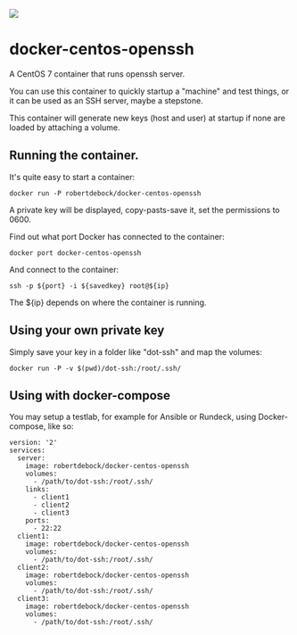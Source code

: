 [![](https://images.microbadger.com/badges/image/robertdebock/docker-centos-openssh.svg)](http://microbadger.com/images/robertdebock/docker-centos-openssh "Get your own image badge on microbadger.com")

# docker-centos-openssh
A CentOS 7 container that runs openssh server.

You can use this container to quickly startup a "machine" and test things, or it can be used as an SSH server, maybe a stepstone.

This container will generate new keys (host and user) at startup if none are loaded by attaching a volume.

## Running the container.
It's quite easy to start a container:

    docker run -P robertdebock/docker-centos-openssh
    
A private key will be displayed, copy-pasts-save it, set the permissions to 0600.

Find out what port Docker has connected to the container:

    docker port docker-centos-openssh

And connect to the container:

    ssh -p ${port} -i ${savedkey} root@${ip}

The ${ip} depends on where the container is running.

## Using your own private key
Simply save your key in a folder like "dot-ssh" and map the volumes:

    docker run -P -v $(pwd)/dot-ssh:/root/.ssh/

## Using with docker-compose
You may setup a testlab, for example for Ansible or Rundeck, using Docker-compose, like so:

    version: '2'
    services:
      server:
        image: robertdebock/docker-centos-openssh
        volumes:
          - /path/to/dot-ssh:/root/.ssh/
        links:
          - client1
          - client2
          - client3
        ports:
          - 22:22
      client1:
        image: robertdebock/docker-centos-openssh
        volumes:
          - /path/to/dot-ssh:/root/.ssh/
      client2:
        image: robertdebock/docker-centos-openssh
        volumes:
          - /path/to/dot-ssh:/root/.ssh/
      client3:
        image: robertdebock/docker-centos-openssh
        volumes:
          - /path/to/dot-ssh:/root/.ssh/
